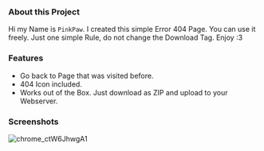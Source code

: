 ### About this Project

Hi my Name is `PinkPaw`. I created this simple Error 404 Page. You can use it freely. 
Just one simple Rule, do not change the Download Tag. Enjoy :3

### Features

- Go back to Page that was visited before.
- 404 Icon included.
- Works out of the Box. Just download as ZIP and upload to your Webserver.

### Screenshots
![chrome_ctW6JhwgA1](https://github.com/PinkPawHost/404ErrorPage/assets/154073890/33d5f0f3-4eab-4912-a3d8-d21adddcbdee)
